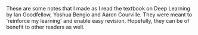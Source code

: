 These are some notes that I made as I read the textbook on Deep Learning by Ian Goodfellow, Yoshua Bengio and Aaron Courville. They were meant to 'reinforce my learning' and enable easy revision. Hopefully, they can be of benefit to other readers as well.
